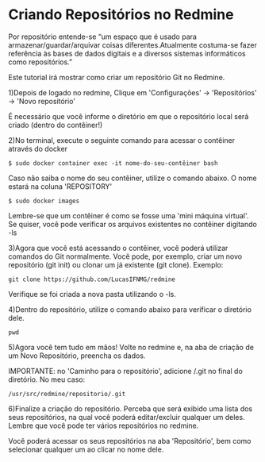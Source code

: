 # Criando Repositórios no Redmine
Por repositório entende-se “um espaço que é usado para armazenar/guardar/arquivar coisas diferentes.Atualmente costuma-se fazer referência às bases de dados digitais e a diversos sistemas informáticos como repositórios.”

Este tutorial irá mostrar como criar um repositório Git no Redmine.

1)Depois de logado no redmine, Clique em 'Configurações' -> 'Repositórios' -> 'Novo repositório'

É necessário que você informe o diretório em que o repositório local será criado (dentro do contêiner!)

2)No terminal, execute o seguinte comando para acessar o contêiner através do docker 

```
$ sudo docker container exec -it nome-do-seu-contêiner bash
```
Caso não saiba o nome do seu contêiner, utilize o comando abaixo. O nome estará na coluna 'REPOSITORY'

```
$ sudo docker images
```

Lembre-se que um contêiner é como se fosse uma 'mini máquina virtual'. Se quiser, você pode verificar os arquivos existentes no contêiner digitando -ls

3)Agora que você está acessando o contêiner, você poderá utilizar comandos do Git normalmente. Você pode, por exemplo, criar um novo repositório (git init) ou clonar um já existente (git clone). Exemplo:

```
git clone https://github.com/LucasIFNMG/redmine
```
Verifique se foi criada a nova pasta utilizando o -ls.

4)Dentro do repositório, utilize o comando abaixo para verificar o diretório dele.

```
pwd
```
5)Agora você tem tudo em mãos! Volte no redmine e, na aba de criação de um Novo Repositório, preencha os dados.

IMPORTANTE: no 'Caminho para o repositório', adicione /.git no final do diretório. No meu caso:

```
/usr/src/redmine/repositorio/.git
```
6)Finalize a criação do repositório. Perceba que será exibido uma lista dos seus repositórios, na qual você poderá editar/excluir qualquer um deles. Lembre que você pode ter vários repositórios no redmine.

Você poderá acessar os seus repositórios na aba 'Repositório', bem como selecionar qualquer um ao clicar no nome dele.
